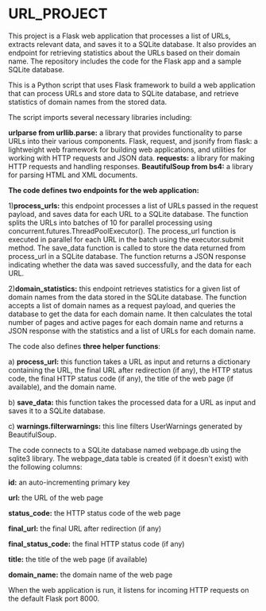 # URL_PROJECT
This project is a Flask web application that processes a list of URLs, extracts relevant data, and saves it to a SQLite database. It also provides an endpoint for retrieving statistics about the URLs based on their domain name. The repository includes the code for the Flask app and a sample SQLite database.

This is a Python script that uses Flask framework to build a web application that can process URLs and store data to SQLite database, and retrieve statistics of domain names from the stored data.

The script imports several necessary libraries including:

**urlparse from urllib.parse:** a library that provides functionality to parse URLs into their various components.
Flask, request, and jsonify from flask: a lightweight web framework for building web applications, and utilities for working with HTTP requests and JSON data.
**requests:** a library for making HTTP requests and handling responses.
**BeautifulSoup from bs4:** a library for parsing HTML and XML documents.

**The code defines two endpoints for the web application:**

1)**process_urls:** this endpoint processes a list of URLs passed in the request payload, and saves data for each URL to a SQLite database. The function splits the URLs into batches of 10 for parallel processing using concurrent.futures.ThreadPoolExecutor(). The process_url function is executed in parallel for each URL in the batch using the executor.submit method. The save_data function is called to store the data returned from process_url in a SQLite database. The function returns a JSON response indicating whether the data was saved successfully, and the data for each URL.

2)**domain_statistics:** this endpoint retrieves statistics for a given list of domain names from the data stored in the SQLite database. The function accepts a list of domain names as a request payload, and queries the database to get the data for each domain name. It then calculates the total number of pages and active pages for each domain name and returns a JSON response with the statistics and a list of URLs for each domain name.

The code also defines **three helper functions**:

a) **process_url:** this function takes a URL as input and returns a dictionary containing the URL, the final URL after redirection (if any), the HTTP status code, the final HTTP status code (if any), the title of the web page (if available), and the domain name.

b) **save_data:** this function takes the processed data for a URL as input and saves it to a SQLite database.

c) **warnings.filterwarnings:** this line filters UserWarnings generated by BeautifulSoup.

The code connects to a SQLite database named webpage.db using the sqlite3 library. The webpage_data table is created (if it doesn't exist) with the following columns:

**id:** an auto-incrementing primary key

**url:** the URL of the web page

**status_code:** the HTTP status code of the web page

**final_url:** the final URL after redirection (if any)

**final_status_code:** the final HTTP status code (if any)

**title:** the title of the web page (if available)

**domain_name:** the domain name of the web page

When the web application is run, it listens for incoming HTTP requests on the default Flask port 8000.
